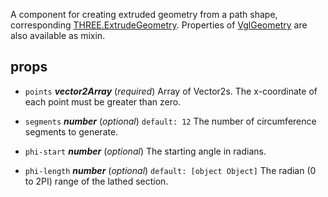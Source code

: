 A component for creating extruded geometry from a path shape, corresponding [THREE.ExtrudeGeometry](https://threejs.org/docs/index.html#api/geometries/ExtrudeGeometry). Properties of [VglGeometry](vgl-geometry) are also available as mixin. 



## props 
- `points` ***vector2Array*** (*required*) 
Array of Vector2s. The x-coordinate of each point must be greater than zero. 

- `segments` ***number*** (*optional*) `default: 12` 
The number of circumference segments to generate. 

- `phi-start` ***number*** (*optional*) 
The starting angle in radians. 

- `phi-length` ***number*** (*optional*) `default: [object Object]` 
The radian (0 to 2PI) range of the lathed section. 




